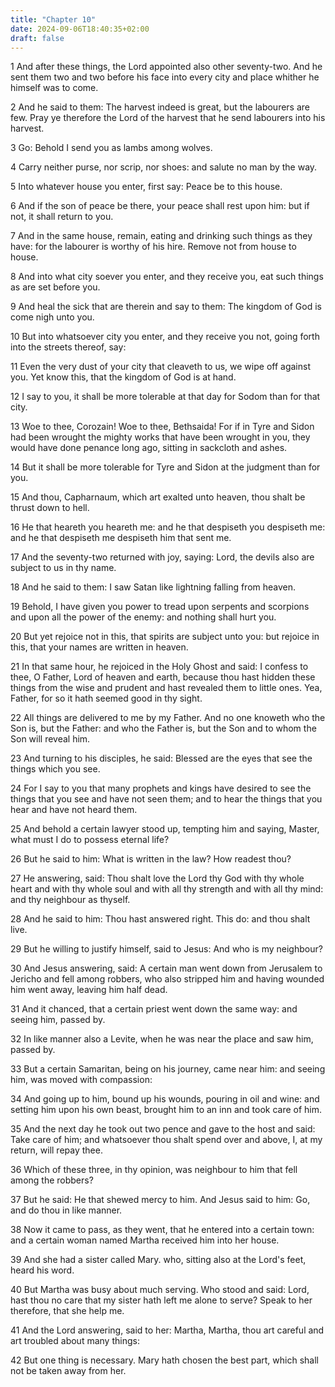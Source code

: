 ```yaml
---
title: "Chapter 10"
date: 2024-09-06T18:40:35+02:00
draft: false
---
```




1 And after these things, the Lord appointed also other seventy-two. And he sent them two and two before his face into every city and place whither he himself was to come.

2 And he said to them: The harvest indeed is great, but the labourers are few. Pray ye therefore the Lord of the harvest that he send labourers into his harvest.

3 Go: Behold I send you as lambs among wolves.

4 Carry neither purse, nor scrip, nor shoes: and salute no man by the way.

5 Into whatever house you enter, first say: Peace be to this house.

6 And if the son of peace be there, your peace shall rest upon him: but if not, it shall return to you.

7 And in the same house, remain, eating and drinking such things as they have: for the labourer is worthy of his hire. Remove not from house to house.

8 And into what city soever you enter, and they receive you, eat such things as are set before you.

9 And heal the sick that are therein and say to them: The kingdom of God is come nigh unto you.

10 But into whatsoever city you enter, and they receive you not, going forth into the streets thereof, say:

11 Even the very dust of your city that cleaveth to us, we wipe off against you. Yet know this, that the kingdom of God is at hand.

12 I say to you, it shall be more tolerable at that day for Sodom than for that city.

13 Woe to thee, Corozain! Woe to thee, Bethsaida! For if in Tyre and Sidon had been wrought the mighty works that have been wrought in you, they would have done penance long ago, sitting in sackcloth and ashes.

14 But it shall be more tolerable for Tyre and Sidon at the judgment than for you.

15 And thou, Capharnaum, which art exalted unto heaven, thou shalt be thrust down to hell.

16 He that heareth you heareth me: and he that despiseth you despiseth me: and he that despiseth me despiseth him that sent me.

17 And the seventy-two returned with joy, saying: Lord, the devils also are subject to us in thy name.

18 And he said to them: I saw Satan like lightning falling from heaven.

19 Behold, I have given you power to tread upon serpents and scorpions and upon all the power of the enemy: and nothing shall hurt you.

20 But yet rejoice not in this, that spirits are subject unto you: but rejoice in this, that your names are written in heaven.

21 In that same hour, he rejoiced in the Holy Ghost and said: I confess to thee, O Father, Lord of heaven and earth, because thou hast hidden these things from the wise and prudent and hast revealed them to little ones. Yea, Father, for so it hath seemed good in thy sight.

22 All things are delivered to me by my Father. And no one knoweth who the Son is, but the Father: and who the Father is, but the Son and to whom the Son will reveal him.

23 And turning to his disciples, he said: Blessed are the eyes that see the things which you see.

24 For I say to you that many prophets and kings have desired to see the things that you see and have not seen them; and to hear the things that you hear and have not heard them.

25 And behold a certain lawyer stood up, tempting him and saying, Master, what must I do to possess eternal life?

26 But he said to him: What is written in the law? How readest thou?

27 He answering, said: Thou shalt love the Lord thy God with thy whole heart and with thy whole soul and with all thy strength and with all thy mind: and thy neighbour as thyself.

28 And he said to him: Thou hast answered right. This do: and thou shalt live.

29 But he willing to justify himself, said to Jesus: And who is my neighbour?

30 And Jesus answering, said: A certain man went down from Jerusalem to Jericho and fell among robbers, who also stripped him and having wounded him went away, leaving him half dead.

31 And it chanced, that a certain priest went down the same way: and seeing him, passed by.

32 In like manner also a Levite, when he was near the place and saw him, passed by.

33 But a certain Samaritan, being on his journey, came near him: and seeing him, was moved with compassion:

34 And going up to him, bound up his wounds, pouring in oil and wine: and setting him upon his own beast, brought him to an inn and took care of him.

35 And the next day he took out two pence and gave to the host and said: Take care of him; and whatsoever thou shalt spend over and above, I, at my return, will repay thee.

36 Which of these three, in thy opinion, was neighbour to him that fell among the robbers?

37 But he said: He that shewed mercy to him. And Jesus said to him: Go, and do thou in like manner.

38 Now it came to pass, as they went, that he entered into a certain town: and a certain woman named Martha received him into her house.

39 And she had a sister called Mary. who, sitting also at the Lord's feet, heard his word.

40 But Martha was busy about much serving. Who stood and said: Lord, hast thou no care that my sister hath left me alone to serve? Speak to her therefore, that she help me.

41 And the Lord answering, said to her: Martha, Martha, thou art careful and art troubled about many things:

42 But one thing is necessary. Mary hath chosen the best part, which shall not be taken away from her.

